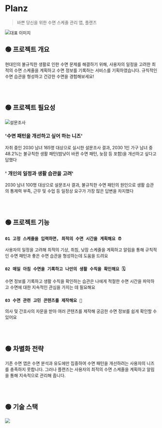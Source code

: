 # Planz
> 바쁜 당신을 위한 수면 스케줄 관리 앱, 플랜즈

![대표 이미지](https://github.com/user-attachments/assets/06689eb2-2cca-45c5-a63e-2443b8663d90)

## 🟢 프로젝트 개요

현대인의 불규칙한 생활로 인한 수면 문제를 해결하기 위해, 사용자의 일정을 고려한 최적의 수면 스케줄을 계획하고 수면 정보를 기록하는 서비스를 기획하였습니다. 규칙적인 수면 습관을 형성하고 건강한 수면을 경험해보세요!

<br/>
<br/>

## 🟢 프로젝트 필요성

![설문조사](https://github.com/user-attachments/assets/b82c9755-b1e7-4b04-9a78-d429c1627619)
### '수면 패턴을 개선하고 싶어 하는 니즈'
자취 중인 2030 남녀 165명 대상으로 실시한 설문조사 결과, 2030 1인 가구 남녀 중 48.2%는 불규칙한 생활 패턴(밤낮이 바뀐 수면 패턴, 늦잠 등 포함)을 개선하고 싶다고 답했다
### ' 개인의 일정과 생활 습관을 고려'
2030 남녀 100명 대상으로 설문조사 결과, 불규칙한 수면 패턴의 원인으로 생활 습관의 통제력 부족, 근무 및 수업 등 일정상 요구가 가장 많은 답변을 차지했다

<br/>
<br/>

## 🟢 프로젝트 기능

### `01 고정 스케줄을 입력하면, 최적의 수면 시간을 계획해요 ⏰`
사용자의 일정을 고려해 최적의 기상, 취침, 낮잠 스케줄을 계획하고 알림을 통해 규칙적인 수면 패턴과 좋은 수면 습관을 형성하는데 도움을 드려요

### `02 매일 아침 수면을 기록하고 나만의 생활 수칙을 확인해요 🗓️`
수면 정보를 기록하고 생활 수칙을 확인하는 습관은 나에게 적절한 수면 시간을 파악하고 수면에 대한 지속적인 관심을 가지는 데 필요해요

### `03 수면 관련 고민 콘텐츠를 제작해요 💭`
의사 및 간호사의 자문을 받아 여러 콘텐츠를 제작해 궁금한 수면 정보를 쉽게 확인할 수 있어요

<br/>
<br/>

## 🟢 차별화 전략

기존 수면 앱은 수면 분석과 유도에만 집중하여 수면 패턴을 개선하려는 사용자의 니즈를 충족하지 못합니다. 그러나 플랜즈는 사용자의 최적의 수면 스케줄을 계획하고 알림을 통해 지속적으로 관리해 줍니다.

<br/>
<br/>

## 🟢 기술 스택
<img src="https://skillicons.dev/icons?i=java,spring,mariadb,flutter,figma& perline="/>
